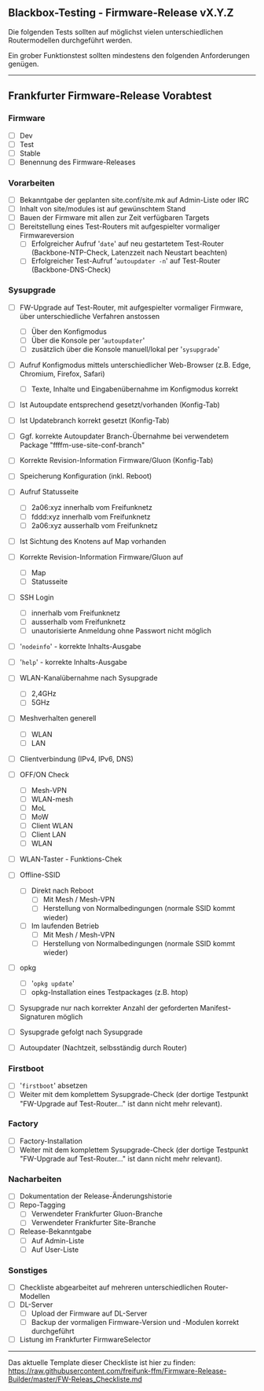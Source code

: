 ## Blackbox-Testing - Firmware-Release vX.Y.Z

Die folgenden Tests sollten auf möglichst vielen unterschiedlichen Routermodellen durchgeführt werden.

Ein grober Funktionstest sollten mindestens den folgenden Anforderungen genügen.

---

## Frankfurter Firmware-Release Vorabtest

### Firmware
- [ ] Dev
- [ ] Test
- [ ] Stable
- [ ] Benennung des Firmware-Releases

### Vorarbeiten
- [ ] Bekanntgabe der geplanten site.conf/site.mk auf Admin-Liste oder IRC
- [ ] Inhalt von site/modules ist auf gewünschtem Stand
- [ ] Bauen der Firmware mit allen zur Zeit verfügbaren Targets
- [ ] Bereitstellung eines Test-Routers mit aufgespielter vormaliger Firmwareversion
  - [ ] Erfolgreicher Aufruf '```date```' auf neu gestartetem Test-Router (Backbone-NTP-Check, Latenzzeit nach Neustart beachten)
  - [ ] Erfolgreicher Test-Aufruf '```autoupdater -n```' auf Test-Router (Backbone-DNS-Check)  
  
### Sysupgrade
- [ ] FW-Upgrade auf Test-Router, mit aufgespielter vormaliger Firmware, über unterschiedliche Verfahren anstossen
  - [ ] Über den Konfigmodus
  - [ ] Über die Konsole per '```autoupdater```'
  - [ ] zusätzlich über die Konsole manuell/lokal per '```sysupgrade```'
- [ ] Aufruf Konfigmodus mittels unterschiedlicher Web-Browser (z.B. Edge, Chromium, Firefox, Safari)
  - [ ] Texte, Inhalte und Eingabenübernahme im Konfigmodus korrekt
- [ ] Ist Autoupdate entsprechend gesetzt/vorhanden (Konfig-Tab)
- [ ] Ist Updatebranch korrekt gesetzt (Konfig-Tab)
- [ ] Ggf. korrekte Autoupdater Branch-Übernahme bei verwendetem Package "ffffm-use-site-conf-branch"
- [ ] Korrekte Revision-Information Firmware/Gluon (Konfig-Tab)
- [ ] Speicherung Konfiguration (inkl. Reboot)
- [ ] Aufruf Statusseite
  - [ ] 2a06:xyz innerhalb vom Freifunknetz
  - [ ] fddd:xyz innerhalb vom Freifunknetz
  - [ ] 2a06:xyz ausserhalb vom Freifunknetz
- [ ] Ist Sichtung des Knotens auf Map vorhanden
- [ ] Korrekte Revision-Information Firmware/Gluon auf
  - [ ] Map
  - [ ] Statusseite
- [ ] SSH Login
  - [ ] innerhalb vom Freifunknetz
  - [ ] ausserhalb vom Freifunknetz
  - [ ] unautorisierte Anmeldung ohne Passwort nicht möglich 
- [ ] '```nodeinfo```' - korrekte Inhalts-Ausgabe
- [ ] '```help```' - korrekte Inhalts-Ausgabe
- [ ] WLAN-Kanalübernahme nach Sysupgrade
  - [ ] 2,4GHz
  - [ ] 5GHz
- [ ] Meshverhalten generell
  - [ ] WLAN
  - [ ] LAN
- [ ] Clientverbindung (IPv4, IPv6, DNS)
- [ ] OFF/ON Check
  - [ ] Mesh-VPN
  - [ ] WLAN-mesh
  - [ ] MoL
  - [ ] MoW
  - [ ] Client WLAN
  - [ ] Client LAN
  - [ ] WLAN
- [ ] WLAN-Taster - Funktions-Chek
- [ ] Offline-SSID
  - [ ] Direkt nach Reboot
    - [ ] Mit Mesh / Mesh-VPN
    - [ ] Herstellung von Normalbedingungen (normale SSID kommt wieder)
  - [ ] Im laufenden Betrieb
    - [ ] Mit Mesh / Mesh-VPN
    - [ ] Herstellung von Normalbedingungen (normale SSID kommt wieder)
- [ ] opkg
  - [ ] '```opkg update```'
  - [ ] opkg-Installation eines Testpackages (z.B. htop)
- [ ] Sysupgrade nur nach korrekter Anzahl der geforderten Manifest-Signaturen möglich
- [ ] Sysupgrade gefolgt nach Sysupgrade
- [ ] Autoupdater (Nachtzeit, selbsständig durch Router)


### Firstboot
- [ ] '```firstboot```' absetzen
- [ ] Weiter mit dem komplettem Sysupgrade-Check (der dortige Testpunkt "FW-Upgrade auf Test-Router..." ist dann nicht mehr relevant).

### Factory
- [ ] Factory-Installation
- [ ] Weiter mit dem komplettem Sysupgrade-Check (der dortige Testpunkt "FW-Upgrade auf Test-Router..." ist dann nicht mehr relevant).

### Nacharbeiten
- [ ] Dokumentation der Release-Änderungshistorie
- [ ] Repo-Tagging 
  - [ ] Verwendeter Frankfurter Gluon-Branche
  - [ ] Verwendeter Frankfurter Site-Branche
- [ ] Release-Bekanntgabe
  - [ ] Auf Admin-Liste
  - [ ] Auf User-Liste

### Sonstiges
- [ ] Checkliste abgearbeitet auf mehreren unterschiedlichen Router-Modellen
- [ ] DL-Server
  - [ ] Upload der Firmware auf DL-Server
  - [ ] Backup der vormaligen Firmware-Version und -Modulen korrekt durchgeführt
- [ ] Listung im Frankfurter FirmwareSelector  

---

Das aktuelle Template dieser Checkliste ist hier zu finden:  
https://raw.githubusercontent.com/freifunk-ffm/Firmware-Release-Builder/master/FW-Releas_Checkliste.md  

